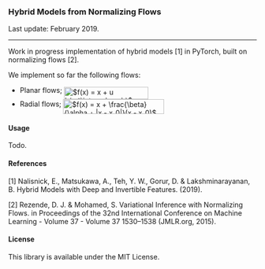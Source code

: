 ### Hybrid Models from Normalizing Flows

Last update: February 2019.

---

Work in progress implementation of hybrid models [1] in PyTorch, built on normalizing flows [2].

We implement so far the following flows:
- Planar flows; <img alt="$f(x) = x + u h(w^\intercal z + b)$" src="svgs/545410cd1bceadb4b752b26bcd4583e5.svg" align="middle" width="171.05777204999998pt" height="24.65753399999998pt"/>
- Radial flows; <img alt="$f(x) = x + \frac{\beta}{\alpha + |x - x_0|}(x - x_0)$" src="svgs/60aff21144fe6991acc235d668f11af2.svg" align="middle" width="204.43170659999998pt" height="30.648287999999997pt"/>

#### Usage

Todo.

#### References

[1] Nalisnick, E., Matsukawa, A., Teh, Y. W., Gorur, D. & Lakshminarayanan, B. Hybrid Models with Deep and Invertible Features. (2019).

[2] Rezende, D. J. & Mohamed, S. Variational Inference with Normalizing Flows. in Proceedings of the 32nd International Conference on Machine Learning - Volume 37 - Volume 37 1530–1538 (JMLR.org, 2015).

#### License

This library is available under the MIT License.
